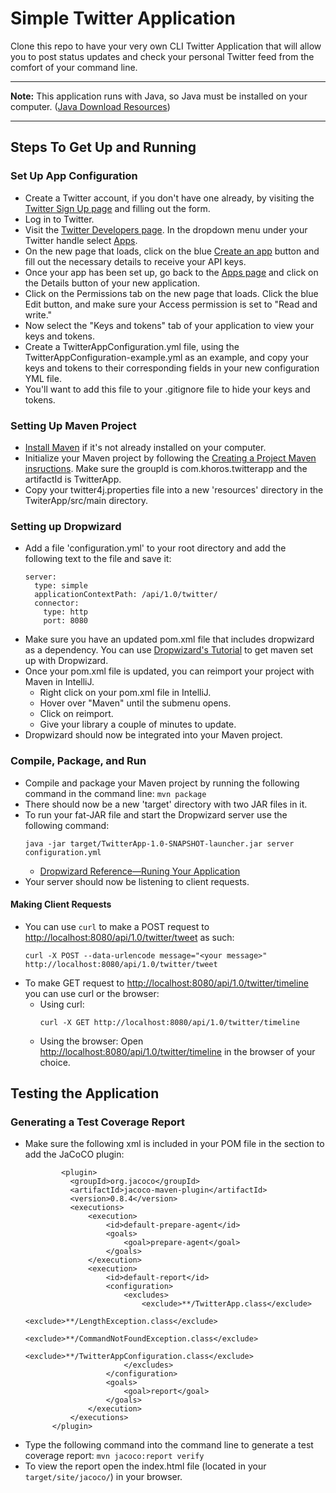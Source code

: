 # Simple Twitter Application
Clone this repo to have your very own CLI Twitter Application that will allow you to post status updates and check your personal Twitter feed from the comfort of your command line.

---

**Note:** This application runs with Java, so Java must be installed on your computer. ([Java Download Resources](https://docs.oracle.com/cd/E19182-01/820-7851/inst_cli_jdk_javahome_t/))

---

## Steps To Get Up and Running
### Set Up App Configuration
* Create a Twitter account, if you don't have one already, by visiting the [Twitter Sign Up page](https://twitter.com/i/flow/signup) and filling out the form.
* Log in to Twitter.
* Visit the [Twitter Developers page](https://developer.twitter.com/content/developer-twitter/en.html). In the dropdown menu under your Twitter handle select [Apps](https://developer.twitter.com/en/apps).
* On the new page that loads, click on the blue [Create an app](https://developer.twitter.com/en/apps/create) button and fill out the necessary details to receive your API keys.
* Once your app has been set up, go back to the [Apps page](https://developer.twitter.com/en/apps) and click on the Details button of your new application.
* Click on the Permissions tab on the new page that loads. Click the blue Edit button, and make sure your Access permission is set to "Read and write."
* Now select the "Keys and tokens" tab of your application to view your keys and tokens. 
* Create a TwitterAppConfiguration.yml file, using the TwitterAppConfiguration-example.yml as an example, and copy your keys and tokens to their corresponding fields in your new configuration YML file.
* You'll want to add this file to your .gitignore file to hide your keys and tokens.
### Setting Up Maven Project
* [Install Maven](https://maven.apache.org/install.html) if it's not already installed on your computer.
* Initialize your Maven project by following the [Creating a Project Maven insructions](https://maven.apache.org/guides/getting-started/maven-in-five-minutes.html). Make sure the groupId is com.khoros.twitterapp and the artifactId is TwitterApp.
* Copy your twitter4j.properties file into a new 'resources' directory in the TwiterApp/src/main directory.
### Setting up Dropwizard
* Add a file 'configuration.yml' to your root directory and add the following text to the file and save it:
  ```
  server:
    type: simple
    applicationContextPath: /api/1.0/twitter/
    connector:
      type: http
      port: 8080
  ```
* Make sure you have an updated pom.xml file that includes dropwizard as a dependency. You can use [Dropwizard's Tutorial](https://www.dropwizard.io/1.3.9/docs/getting-started.html#tutorial) to get maven set up with Dropwizard.
* Once your pom.xml file is updated, you can reimport your project with Maven in IntelliJ.
  * Right click on your pom.xml file in IntelliJ.
  * Hover over "Maven" until the submenu opens.
  * Click on reimport.
  * Give your library a couple of minutes to update.
* Dropwizard should now be integrated into your Maven project.
### Compile, Package, and Run
* Compile and package your Maven project by running the following command in the command line: `mvn package`
* There should now be a new 'target' directory with two JAR files in it.
* To run your fat-JAR file and start the Dropwizard server use the following command:
  ```
  java -jar target/TwitterApp-1.0-SNAPSHOT-launcher.jar server configuration.yml
  ```
  * [Dropwizard Reference—Runing Your Application](https://www.dropwizard.io/1.3.9/docs/getting-started.html#running-your-application)
* Your server should now be listening to client requests.
#### Making Client Requests
* You can use `curl` to make a POST request to [http://localhost:8080/api/1.0/twitter/tweet](http://localhost:8080/api/1.0/twitter/tweet) as such:
  ```
  curl -X POST --data-urlencode message="<your message>" http://localhost:8080/api/1.0/twitter/tweet
  ```
* To make GET request to [http://localhost:8080/api/1.0/twitter/timeline](http://localhost:8080/api/1.0/twitter/timeline) you can use curl or the browser:
  * Using curl:
    ```
    curl -X GET http://localhost:8080/api/1.0/twitter/timeline
    ```
  * Using the browser: Open [http://localhost:8080/api/1.0/twitter/timeline](http://localhost:8080/api/1.0/twitter/timeline) in the browser of your choice.
## Testing the Application
### Generating a Test Coverage Report
* Make sure the following xml is included in your POM file in the <plugins> section to add the JaCoCO plugin:
  ```
          <plugin>
            <groupId>org.jacoco</groupId>
            <artifactId>jacoco-maven-plugin</artifactId>
            <version>0.8.4</version>
            <executions>
                <execution>
                    <id>default-prepare-agent</id>
                    <goals>
                        <goal>prepare-agent</goal>
                    </goals>
                </execution>
                <execution>
                    <id>default-report</id>
                    <configuration>
                        <excludes>
                            <exclude>**/TwitterApp.class</exclude>
                            <exclude>**/LengthException.class</exclude>
                            <exclude>**/CommandNotFoundException.class</exclude>
                            <exclude>**/TwitterAppConfiguration.class</exclude>
                        </excludes>
                    </configuration>
                    <goals>
                        <goal>report</goal>
                    </goals>
                </execution>
            </executions>
        </plugin>
  ```
* Type the following command into the command line to generate a test coverage report: `mvn jacoco:report verify`
* To view the report open the index.html file (located in your `target/site/jacoco/`) in your browser.
